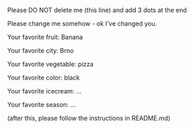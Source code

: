 Please DO NOT delete me (this line) and add 3 dots at the end

Please change me somehow - ok I've changed you.



Your favorite fruit: Banana

Your favorite city: Brno

Your favorite vegetable: pizza

Your favorite color: black

Your favorite icecream: ...

Your favorite season: ...


(after this, please follow the instructions in README.md)


